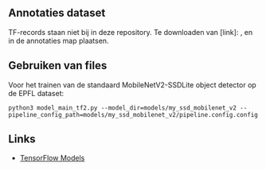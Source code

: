 
<!--- 
Hoofdtitel
==========

Requirements 
------------ 

--->


Annotaties dataset
------------------
TF-records staan niet bij in deze repository. Te downloaden van [link]: , en in de annotaties map plaatsen.

Gebruiken van files
-------------------
Voor het trainen van de standaard MobileNetV2-SSDLite object detector op de EPFL dataset: 

```
python3 model_main_tf2.py --model_dir=models/my_ssd_mobilenet_v2 --pipeline_config_path=models/my_ssd_mobilenet_v2/pipeline.config.config
```

Links
-----
* [TensorFlow Models](https://github.com/tensorflow/models)
